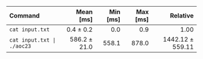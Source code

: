 | Command | Mean [ms] | Min [ms] | Max [ms] | Relative |
|:---|---:|---:|---:|---:|
| `cat input.txt` | 0.4 ± 0.2 | 0.0 | 0.9 | 1.00 |
| `cat input.txt \| ./aoc23` | 586.2 ± 21.0 | 558.1 | 878.0 | 1442.12 ± 559.11 |
